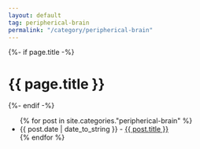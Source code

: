 ```yaml
---
layout: default
tag: peripherical-brain
permalink: "/category/peripherical-brain"
---
```


{%- if page.title -%}
<h1>{{ page.title }}</h1>
{%- endif -%}

<ul>
{% for post in site.categories."peripherical-brain" %}
    <li>
        <span class="post-meta">{{ post.date | date_to_string }} - </span>
        <a href="{{ post.url }}">{{ post.title }}</a>
    </li>
{% endfor %}
</ul>